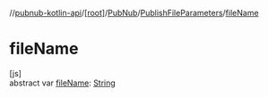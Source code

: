 //[pubnub-kotlin-api](../../../../index.md)/[[root]](../../index.md)/[PubNub](../index.md)/[PublishFileParameters](index.md)/[fileName](file-name.md)

# fileName

[js]\
abstract var [fileName](file-name.md): [String](https://kotlinlang.org/api/core/kotlin-stdlib/kotlin/-string/index.html)
